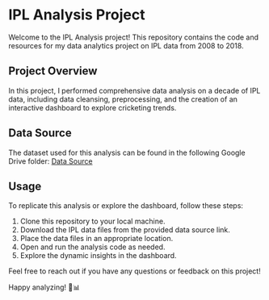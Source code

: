 # IPL Analysis Project

Welcome to the IPL Analysis project! This repository contains the code and resources for my data analytics project on IPL data from 2008 to 2018.

## Project Overview

In this project, I performed comprehensive data analysis on a decade of IPL data, including data cleansing, preprocessing, and the creation of an interactive dashboard to explore cricketing trends.

## Data Source

The dataset used for this analysis can be found in the following Google Drive folder:
[Data Source](https://drive.google.com/drive/folders/1KDW0JiL0tCTNV5D1t8wVbH08tuQK8QE4)

## Usage

To replicate this analysis or explore the dashboard, follow these steps:

1. Clone this repository to your local machine.
2. Download the IPL data files from the provided data source link.
3. Place the data files in an appropriate location.
4. Open and run the analysis code as needed.
5. Explore the dynamic insights in the dashboard.

Feel free to reach out if you have any questions or feedback on this project!

Happy analyzing! 🏏📊
